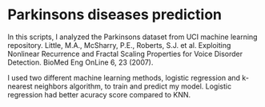 # Parkinsons diseases prediction
In this scripts, I analyzed the Parkinsons dataset from UCI machine learning repository.
Little, M.A., McSharry, P.E., Roberts, S.J. et al. Exploiting Nonlinear Recurrence and Fractal Scaling Properties for Voice Disorder Detection. BioMed Eng OnLine 6, 23 (2007).

I used two different machine learning methods, logistic regression and k-nearest neighbors algorithm, to train and predict my model. Logistic regression had better acuracy score compared to KNN.
